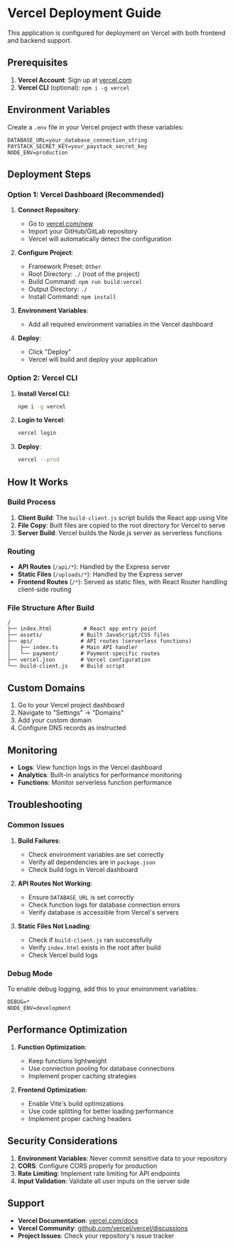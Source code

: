 # Vercel Deployment Guide

This application is configured for deployment on Vercel with both frontend and backend support.

## Prerequisites

1. **Vercel Account**: Sign up at [vercel.com](https://vercel.com)
2. **Vercel CLI** (optional): `npm i -g vercel`

## Environment Variables

Create a `.env` file in your Vercel project with these variables:

```env
DATABASE_URL=your_database_connection_string
PAYSTACK_SECRET_KEY=your_paystack_secret_key
NODE_ENV=production
```

## Deployment Steps

### Option 1: Vercel Dashboard (Recommended)

1. **Connect Repository**:
   - Go to [vercel.com/new](https://vercel.com/new)
   - Import your GitHub/GitLab repository
   - Vercel will automatically detect the configuration

2. **Configure Project**:
   - Framework Preset: `Other`
   - Root Directory: `./` (root of the project)
   - Build Command: `npm run build:vercel`
   - Output Directory: `./`
   - Install Command: `npm install`

3. **Environment Variables**:
   - Add all required environment variables in the Vercel dashboard

4. **Deploy**:
   - Click "Deploy"
   - Vercel will build and deploy your application

### Option 2: Vercel CLI

1. **Install Vercel CLI**:
   ```bash
   npm i -g vercel
   ```

2. **Login to Vercel**:
   ```bash
   vercel login
   ```

3. **Deploy**:
   ```bash
   vercel --prod
   ```

## How It Works

### Build Process
1. **Client Build**: The `build-client.js` script builds the React app using Vite
2. **File Copy**: Built files are copied to the root directory for Vercel to serve
3. **Server Build**: Vercel builds the Node.js server as serverless functions

### Routing
- **API Routes** (`/api/*`): Handled by the Express server
- **Static Files** (`/uploads/*`): Handled by the Express server
- **Frontend Routes** (`/*`): Served as static files, with React Router handling client-side routing

### File Structure After Build
```
/
├── index.html          # React app entry point
├── assets/            # Built JavaScript/CSS files
├── api/               # API routes (serverless functions)
│   ├── index.ts       # Main API handler
│   └── payment/       # Payment-specific routes
├── vercel.json        # Vercel configuration
└── build-client.js    # Build script
```

## Custom Domains

1. Go to your Vercel project dashboard
2. Navigate to "Settings" → "Domains"
3. Add your custom domain
4. Configure DNS records as instructed

## Monitoring

- **Logs**: View function logs in the Vercel dashboard
- **Analytics**: Built-in analytics for performance monitoring
- **Functions**: Monitor serverless function performance

## Troubleshooting

### Common Issues

1. **Build Failures**:
   - Check environment variables are set correctly
   - Verify all dependencies are in `package.json`
   - Check build logs in Vercel dashboard

2. **API Routes Not Working**:
   - Ensure `DATABASE_URL` is set correctly
   - Check function logs for database connection errors
   - Verify database is accessible from Vercel's servers

3. **Static Files Not Loading**:
   - Check if `build-client.js` ran successfully
   - Verify `index.html` exists in the root after build
   - Check Vercel build logs

### Debug Mode

To enable debug logging, add this to your environment variables:
```env
DEBUG=*
NODE_ENV=development
```

## Performance Optimization

1. **Function Optimization**:
   - Keep functions lightweight
   - Use connection pooling for database connections
   - Implement proper caching strategies

2. **Frontend Optimization**:
   - Enable Vite's build optimizations
   - Use code splitting for better loading performance
   - Implement proper caching headers

## Security Considerations

1. **Environment Variables**: Never commit sensitive data to your repository
2. **CORS**: Configure CORS properly for production
3. **Rate Limiting**: Implement rate limiting for API endpoints
4. **Input Validation**: Validate all user inputs on the server side

## Support

- **Vercel Documentation**: [vercel.com/docs](https://vercel.com/docs)
- **Vercel Community**: [github.com/vercel/vercel/discussions](https://github.com/vercel/vercel/discussions)
- **Project Issues**: Check your repository's issue tracker
